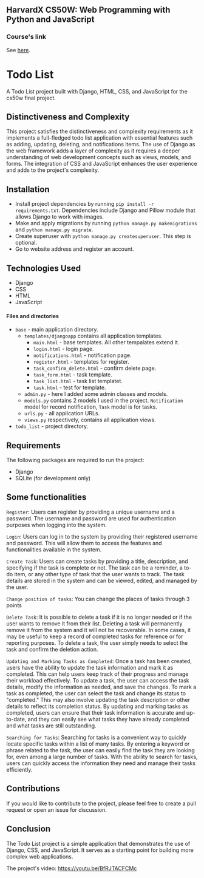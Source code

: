 ## HarvardX CS50W: Web Programming with Python and JavaScript

### Course's link
See [here](https://www.edx.org/course/cs50s-web-programming-with-python-and-javascript).



# Todo List

A Todo List project built with Django, HTML, CSS, and JavaScript for the cs50w final project.

## Distinctiveness and Complexity
This project satisfies the distinctiveness and complexity requirements as it implements a full-fledged todo list application with essential features such as adding, updating, deleting, and notifications items. The use of Django as the web framework adds a layer of complexity as it requires a deeper understanding of web development concepts such as views, models, and forms. The integration of CSS and JavaScript enhances the user experience and adds to the project's complexity.



## Installation
  - Install project dependencies by running `pip install -r requirements.txt`. Dependencies include Django and Pillow module that allows Django to work with images.
  - Make and apply migrations by running `python manage.py makemigrations` and `python manage.py migrate`.
  - Create superuser with `python manage.py createsuperuser`. This step is optional.
  - Go to website address and register an account.


## Technologies Used
<ul>
  <li>Django</li>
  <li>CSS</li>
  <li>HTML</li>
  <li>JavaScript</li>
</ul>


#### Files and directories
  - `base` - main application directory.
    - `templates/djangoapp` contains all application templates.
        - `main.html` - base templates. All other tempalates extend it.
        - `login.html` - login page.
        - `notifications.html` - notification page.
        - `register.html` - templates for register.
        - `task_confirm_delete.html` - confirm delete page.
        - `task_form.html` - task template.
        - `task_list.html` - task list templatet.
        - `task.html` - test for template.
    - `admin.py` - here I added some admin classes and models.
    - `models.py` contains 2 models I used in the project. `Notification` model for record notification, `Task` model is for tasks.
    - `urls.py` - all application URLs.
    - `views.py` respectively, contains all application views.
  - `todo_list` - project directory.


## Requirements
The following packages are required to run the project:
<ul>
  <li>Django</li>
  <li>SQLite (for development only)</li>
</ul>


## Some functionalities
`Register`: Users can register by providing a unique username and a password. The username and password are used for authentication purposes when logging into the system.

`Login`: Users can log in to the system by providing their registered username and password. This will allow them to access the features and functionalities available in the system.

`Create Task`: Users can create tasks by providing a title, description, and specifying if the task is complete or not. The task can be a reminder, a to-do item, or any other type of task that the user wants to track. The task details are stored in the system and can be viewed, edited, and managed by the user.

`Change position of tasks`: You can change the places of tasks through 3 points

`Delete Task`: It is possible to delete a task if it is no longer needed or if the user wants to remove it from their list. Deleting a task will permanently remove it from the system and it will not be recoverable. In some cases, it may be useful to keep a record of completed tasks for reference or for reporting purposes. To delete a task, the user simply needs to select the task and confirm the deletion action.

`Updating and Marking Tasks as Completed`: Once a task has been created, users have the ability to update the task information and mark it as completed. This can help users keep track of their progress and manage their workload effectively. To update a task, the user can access the task details, modify the information as needed, and save the changes. To mark a task as completed, the user can select the task and change its status to "completed." This may also involve updating the task description or other details to reflect its completion status. By updating and marking tasks as completed, users can ensure that their task information is accurate and up-to-date, and they can easily see what tasks they have already completed and what tasks are still outstanding.

`Searching for Tasks`: Searching for tasks is a convenient way to quickly locate specific tasks within a list of many tasks. By entering a keyword or phrase related to the task, the user can easily find the task they are looking for, even among a large number of tasks. With the ability to search for tasks, users can quickly access the information they need and manage their tasks efficiently.




## Contributions
If you would like to contribute to the project, please feel free to create a pull request or open an issue for discussion.

## Conclusion
The Todo List project is a simple application that demonstrates the use of Django, CSS, and JavaScript. It serves as a starting point for building more complex web applications.


The project's video: https://youtu.be/BfRJTACFCMc